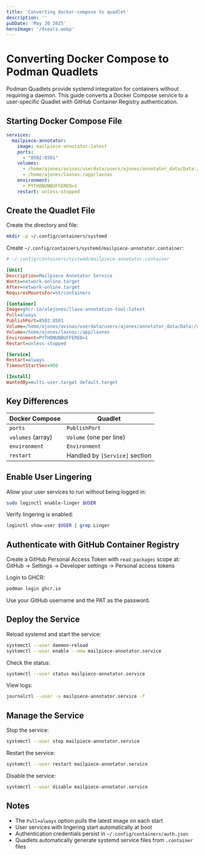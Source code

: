 ```yaml
---
title: 'Converting docker-compose to quadlet'
description: ''
pubDate: 'May 30 2025'
heroImage: '/4seals.webp'
---
```

# Converting Docker Compose to Podman Quadlets

Podman Quadlets provide systemd integration for containers without requiring a daemon. This guide converts a Docker Compose service to a user-specific Quadlet with GitHub Container Registry authentication.

## Starting Docker Compose File

```yaml
services:
  mailpiece-annotator:
    image: mailpiece-annotator:latest
    ports:
      - "8502:8501"
    volumes:
      - /home/ajones/avinas/userdata/users/ajones/annotator_data/Data:/app/Data
      - /home/ajones/laxnas:/app/laxnas
    environment:
      - PYTHONUNBUFFERED=1
    restart: unless-stopped
```

## Create the Quadlet File

Create the directory and file:

```bash
mkdir -p ~/.config/containers/systemd
```

Create `~/.config/containers/systemd/mailpiece-annotator.container`:

```ini
# ~/.config/containers/systemd/mailpiece-annotator.container

[Unit]
Description=Mailpiece Annotator Service
Wants=network-online.target
After=network-online.target
RequiresMountsFor=%t/containers

[Container]
Image=ghcr.io/alejones/llava-annotation-tool:latest
Pull=always
PublishPort=8502:8501
Volume=/home/ajones/avinas/userdata/users/ajones/annotator_data/Data:/app/Data
Volume=/home/ajones/laxnas:/app/laxnas
Environment=PYTHONUNBUFFERED=1
Restart=unless-stopped

[Service]
Restart=always
TimeoutStartSec=900

[Install]
WantedBy=multi-user.target default.target
```

## Key Differences

| Docker Compose | Quadlet |
|----------------|---------|
| `ports` | `PublishPort` |
| `volumes` (array) | `Volume` (one per line) |
| `environment` | `Environment` |
| `restart` | Handled by `[Service]` section |

## Enable User Lingering

Allow your user services to run without being logged in:

```bash
sudo loginctl enable-linger $USER
```

Verify lingering is enabled:

```bash
loginctl show-user $USER | grep Linger
```

## Authenticate with GitHub Container Registry

Create a GitHub Personal Access Token with `read:packages` scope at: GitHub → Settings → Developer settings → Personal access tokens

Login to GHCR:

```bash
podman login ghcr.io
```

Use your GitHub username and the PAT as the password.

## Deploy the Service

Reload systemd and start the service:

```bash
systemctl --user daemon-reload
systemctl --user enable --now mailpiece-annotator.service
```

Check the status:

```bash
systemctl --user status mailpiece-annotator.service
```

View logs:

```bash
journalctl --user -u mailpiece-annotator.service -f
```

## Manage the Service

Stop the service:

```bash
systemctl --user stop mailpiece-annotator.service
```

Restart the service:

```bash
systemctl --user restart mailpiece-annotator.service
```

Disable the service:

```bash
systemctl --user disable mailpiece-annotator.service
```

## Notes

- The `Pull=always` option pulls the latest image on each start
- User services with lingering start automatically at boot
- Authentication credentials persist in `~/.config/containers/auth.json`
- Quadlets automatically generate systemd service files from `.container` files